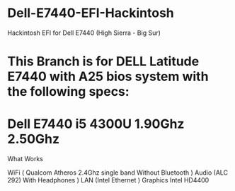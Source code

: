 # Dell-E7440-EFI-Hackintosh
Hackintosh EFI for Dell E7440 (High Sierra - Big Sur)

# This Branch is for DELL Latitude E7440 with A25 bios system with the following specs:


# Dell E7440 i5 4300U 1.90Ghz 2.50Ghz

What Works 

WiFi ( Qualcom Atheros 2.4Ghz single band Without Bluetooth )
Audio (ALC 292) With Headphones )
LAN (Intel Ethernet )
Graphics Intel HD4400 

